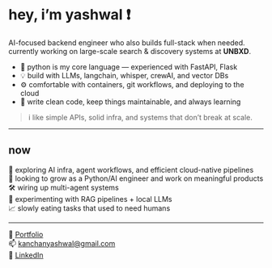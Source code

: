 # hey, i’m yashwal ❗️

AI-focused backend engineer who also builds full-stack when needed.  
currently working on large-scale search & discovery systems at **UNBXD**.

- 🐍 python is my core language — experienced with FastAPI, Flask  
- 💡 build with LLMs, langchain, whisper, crewAI, and vector DBs  
- ⚙️ comfortable with containers, git workflows, and deploying to the cloud  
- 🌱 write clean code, keep things maintainable, and always learning  

> i like simple APIs, solid infra, and systems that don’t break at scale.

---

## now  
🧪 exploring AI infra, agent workflows, and efficient cloud-native pipelines  
🎯 looking to grow as a Python/AI engineer and work on meaningful products
🛠 wiring up multi-agent systems  
🧪 experimenting with RAG pipelines + local LLMs  
📈 slowly eating tasks that used to need humans

---

📂 [Portfolio](https://v0-creative-portfolio-rust-three.vercel.app/)  
📫 [kanchanyashwal@gmail.com](mailto:kanchanyashwal@gmail.com)  
🔗 [LinkedIn](https://www.linkedin.com/in/yashwal-kanchan-49ab19236/)
